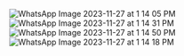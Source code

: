 ![WhatsApp Image 2023-11-27 at 1 14 05 PM](https://github.com/Jorge212122/Simulacion-por-computadora-Jorge-Alejandro-Amaro/assets/84280097/be45b392-697b-4dc0-97e7-f0fc6eaacc20)
![WhatsApp Image 2023-11-27 at 1 14 31 PM](https://github.com/Jorge212122/Simulacion-por-computadora-Jorge-Alejandro-Amaro/assets/84280097/4b0e0555-eb29-4c8e-a466-3f15c4d7a970)
![WhatsApp Image 2023-11-27 at 1 14 50 PM](https://github.com/Jorge212122/Simulacion-por-computadora-Jorge-Alejandro-Amaro/assets/84280097/fa649ede-6414-4b7c-b949-9b79959dcbda)
![WhatsApp Image 2023-11-27 at 1 14 18 PM](https://github.com/Jorge212122/Simulacion-por-computadora-Jorge-Alejandro-Amaro/assets/84280097/b7a38833-1362-429c-9428-f70b53e3ce01)
